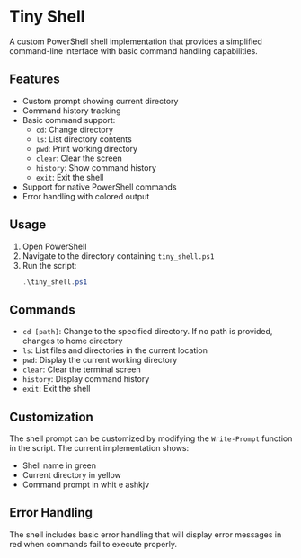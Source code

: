 # Tiny Shell

A custom PowerShell shell implementation that provides a simplified command-line interface with basic command handling capabilities.

## Features

- Custom prompt showing current directory
- Command history tracking
- Basic command support:
  - `cd`: Change directory
  - `ls`: List directory contents
  - `pwd`: Print working directory
  - `clear`: Clear the screen
  - `history`: Show command history
  - `exit`: Exit the shell
- Support for native PowerShell commands
- Error handling with colored output

## Usage

1. Open PowerShell
2. Navigate to the directory containing `tiny_shell.ps1`
3. Run the script:
   ```powershell
   .\tiny_shell.ps1
   ```

## Commands

- `cd [path]`: Change to the specified directory. If no path is provided, changes to home directory
- `ls`: List files and directories in the current location
- `pwd`: Display the current working directory
- `clear`: Clear the terminal screen
- `history`: Display command history
- `exit`: Exit the shell

## Customization

The shell prompt can be customized by modifying the `Write-Prompt` function in the script. The current implementation shows:
- Shell name in green
- Current directory in yellow
- Command prompt in whit  e  ashkjv

## Error Handling

The shell includes basic error handling that will display error messages in red when commands fail to execute properly. 